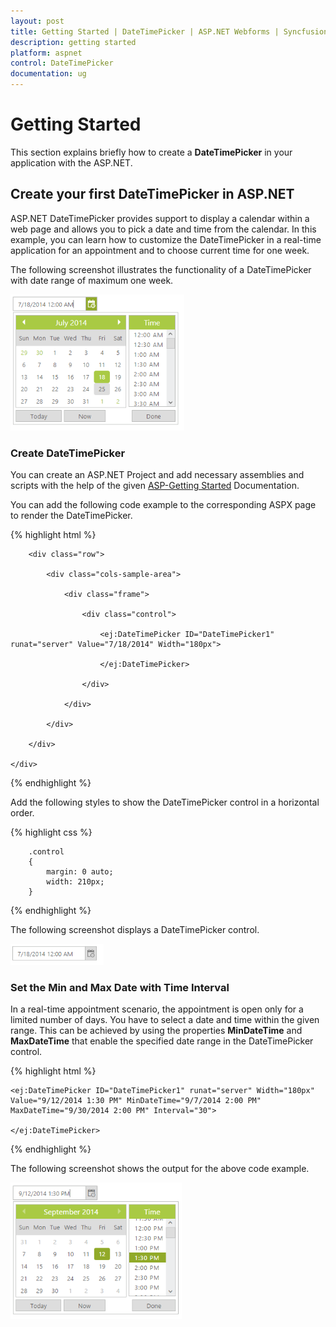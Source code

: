 ```yaml
---
layout: post
title: Getting Started | DateTimePicker | ASP.NET Webforms | Syncfusion
description: getting started
platform: aspnet
control: DateTimePicker
documentation: ug
---
```


# Getting Started

This section explains briefly how to create a **DateTimePicker** in your application with the ASP.NET.

## Create your first DateTimePicker in ASP.NET	

ASP.NET DateTimePicker provides support to display a calendar within a web page and allows you to pick a date and time from the calendar. In this example, you can learn how to customize the DateTimePicker in a real-time application for an appointment and to choose current time for one week. 

The following screenshot illustrates the functionality of a DateTimePicker with date range of maximum one week.

![Getting-Started_images1](Getting-Started_images/Getting-Started_img1.png)



### Create DateTimePicker 

You can create an ASP.NET Project and add necessary assemblies and scripts with the help of the given [ASP-Getting Started](https://help.syncfusion.com/aspnet/getting-started) Documentation.



You can add the following code example to the corresponding ASPX page to render the DateTimePicker.



{% highlight html %}

<div class="content-container-fluid">

        <div class="row">

            <div class="cols-sample-area">

                <div class="frame">

                    <div class="control">

                        <ej:DateTimePicker ID="DateTimePicker1" runat="server" Value="7/18/2014" Width="180px">

                        </ej:DateTimePicker>

                    </div>

                </div>

            </div>

        </div>

    </div>



{% endhighlight %}



Add the following styles to show the DateTimePicker control in a horizontal order.



{% highlight css %}

        .control
        {
            margin: 0 auto;
            width: 210px;
        }


{% endhighlight %}



The following screenshot displays a DateTimePicker control.

![Getting-Started_images2](Getting-Started_images/Getting-Started_img2.png) 



### Set the Min and Max Date with Time Interval

In a real-time appointment scenario, the appointment is open only for a limited number of days. You have to select a date and time within the given range. This can be achieved by using the properties **MinDateTime** and **MaxDateTime** that enable the specified date range in the DateTimePicker control.



{% highlight html %}



    <ej:DateTimePicker ID="DateTimePicker1" runat="server" Width="180px" Value="9/12/2014 1:30 PM" MinDateTime="9/7/2014 2:00 PM" MaxDateTime="9/30/2014 2:00 PM" Interval="30">

    </ej:DateTimePicker>





{% endhighlight %}



The following screenshot shows the output for the above code example.



![Getting-Started_images3](Getting-Started_images/Getting-Started_img3.png) 



